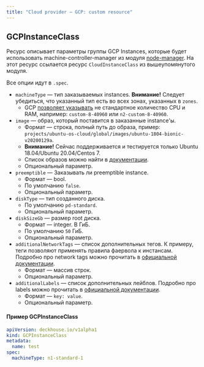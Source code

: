 ```yaml
---
title: "Сloud provider — GCP: custom resource"
---
```


## GCPInstanceClass

Ресурс описывает параметры группы GCP Instances, которые будет использовать machine-controller-manager из модуля [node-manager](/modules/040-node-manager/). На этот ресурс ссылается ресурс `CloudInstanceClass` из вышеупомянутого модуля.

Все опции идут в `.spec`.

* `machineType` — тип заказываемых instances. **Внимание!** Следует убедиться, что указанный тип есть во всех зонах, указанных в `zones`.
    * GCP [позволяет указывать](https://cloud.google.com/compute/docs/instances/creating-instance-with-custom-machine-type#create) не стандартное количество CPU и RAM, например: `custom-8-40960` или `n2-custom-8-40960`.
* `image` — образ, который поставится в заказанные instance'ы.
    * Формат — строка, полный путь до образа, пример: `projects/ubuntu-os-cloud/global/images/ubuntu-1804-bionic-v20200129a`.
    * **Внимание!** Сейчас поддерживается и тестируется только Ubuntu 18.04/Ubuntu 20.04/Centos 7.
    * Список образов можно найти в [документации](https://cloud.google.com/compute/docs/images#ubuntu).
    * Опциональный параметр.
* `preemptible` — Заказывать ли preemptible instance.
    * Формат — bool.
    * По умолчанию `false`.
    * Опциональный параметр.
* `diskType` — тип созданного диска.
    * По умолчанию `pd-standard`.
    * Опциональный параметр.
* `diskSizeGb` — размер root диска.
    * Формат — integer. В ГиБ.
    * По умолчанию `50` ГиБ.
    * Опциональный параметр.
* `additionalNetworkTags` — список дополнительных тегов. К примеру, теги позволяют применять правила фаервола к инстансам. Подробно про network tags можно прочитать в [официальной документации](https://cloud.google.com/vpc/docs/add-remove-network-tags).
    * Формат — массив строк.
    * Опциональный параметр.
* `additionalLabels` — список дополнительных лейблов. Подробно про labels можно прочитать в [официальной документации](https://cloud.google.com/resource-manager/docs/creating-managing-labels).
    * Формат — `key: value`.
    * Опциональный параметр.

#### Пример GCPInstanceClass

```yaml
apiVersion: deckhouse.io/v1alpha1
kind: GCPInstanceClass
metadata:
  name: test
spec:
  machineType: n1-standard-1
```
